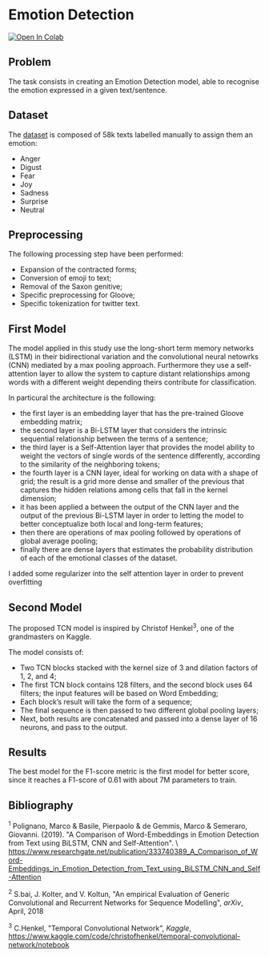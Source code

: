# Emotion Detection
<a target="_blank" href="https://colab.research.google.com/github/giuseppe-tanzi/Emotion-Detection/blob/main/Emotion_Detection.ipynb">
  <img src="https://colab.research.google.com/assets/colab-badge.svg" alt="Open In Colab"/>
</a>

## Problem

The task consists in creating an Emotion Detection model, able to recognise the emotion expressed in a given
text/sentence.

## Dataset

The [dataset](./data) is composed of 58k texts labelled manually to assign them an emotion:

- Anger
- Digust
- Fear
- Joy
- Sadness
- Surprise
- Neutral

## Preprocessing

The following processing step have been performed:

- Expansion of the contracted forms;
- Conversion of emoji to text;
- Removal of the Saxon genitive;
- Specific preprocessing for Gloove;
- Specific tokenization for twitter text.

## First Model

The model applied in this study use the long-short term memory networks (LSTM) in their bidirectional variation and the convolutional neural netowrks (CNN) mediated by a max pooling approach. Furthermore they use a self-attention layer to allow the system to capture distant relationships among words with a different weight depending theirs contribute for classification.

In particural the architecture is the following:
- the first layer is an embedding layer that has the pre-trained Gloove embedding matrix;
- the second layer is a Bi-LSTM layer that considers the intrinsic sequential relationship between the terms of a sentence;
- the third layer is a Self-Attention layer that provides the model ability to weight the vectors of single words of the sentence differently, according to the similarity of the neighboring tokens;
- the fourth layer is a CNN layer, ideal for working on data with a shape of grid; the result is a grid more dense and smaller of the previous that captures the hidden relations among cells that fall in the kernel dimension;
- it has been applied a between the output of the CNN layer and the output of the previous Bi-LSTM layer in order to letting the model to better conceptualize both local and long-term features;
- then there are operations of max pooling followed by operations of global average pooling;
- finally there are dense layers that estimates the probability distribution of each of the emotional classes of the dataset.


I added some regularizer into the self attention layer in order to prevent overfitting

## Second Model

The proposed TCN model is inspired by Christof Henkel<sup>3</sup>, one of the grandmasters on Kaggle.

The model consists of:
- Two TCN blocks stacked with the kernel size of 3 and dilation factors of 1, 2, and 4;
- The first TCN block contains 128 filters, and the second block uses 64 filters; the input features will be based on Word Embedding;
- Each block’s result will take the form of a sequence;
- The final sequence is then passed to two different global pooling layers;
- Next, both results are concatenated and passed into a dense layer of 16 neurons, and pass to the output.

## Results

The best model for the F1-score metric is the first model for better score, since it reaches a F1-score of 0.61 with
about 7M parameters to train.

## Bibliography

<sup>1</sup> Polignano, Marco & Basile, Pierpaolo & de Gemmis, Marco & Semeraro, Giovanni. (2019). "A Comparison of
Word-Embeddings in Emotion Detection from Text using BiLSTM, CNN and Self-Attention". \\
https://www.researchgate.net/publication/333740389_A_Comparison_of_Word-Embeddings_in_Emotion_Detection_from_Text_using_BiLSTM_CNN_and_Self-Attention

<sup>2</sup> S.bai, J. Kolter, and V. Koltun, "An empirical Evaluation of Generic Convolutional and Recurrent Networks
for Sequence Modelling", *arXiv*, April, 2018

<sup>3</sup> C.Henkel, "Temporal Convolutional Network", *Kaggle*,
https://www.kaggle.com/code/christofhenkel/temporal-convolutional-network/notebook

